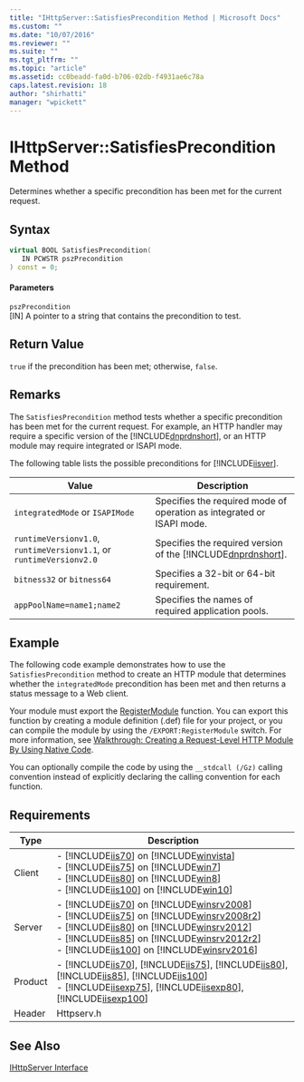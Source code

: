 ```yaml
---
title: "IHttpServer::SatisfiesPrecondition Method | Microsoft Docs"
ms.custom: ""
ms.date: "10/07/2016"
ms.reviewer: ""
ms.suite: ""
ms.tgt_pltfrm: ""
ms.topic: "article"
ms.assetid: cc0beadd-fa0d-b706-02db-f4931ae6c78a
caps.latest.revision: 18
author: "shirhatti"
manager: "wpickett"
---
```

# IHttpServer::SatisfiesPrecondition Method
Determines whether a specific precondition has been met for the current request.  
  
## Syntax  
  
```cpp  
virtual BOOL SatisfiesPrecondition(  
   IN PCWSTR pszPrecondition  
) const = 0;  
```  
  
#### Parameters  
 `pszPrecondition`  
 [IN] A pointer to a string that contains the precondition to test.  
  
## Return Value  
 `true` if the precondition has been met; otherwise, `false`.  
  
## Remarks  
 The `SatisfiesPrecondition` method tests whether a specific precondition has been met for the current request. For example, an HTTP handler may require a specific version of the [!INCLUDE[dnprdnshort](../../../wmi-provider/includes/dnprdnshort-md.md)], or an HTTP module may require integrated or ISAPI mode.  
  
 The following table lists the possible preconditions for [!INCLUDE[iisver](../../../wmi-provider/includes/iisver-md.md)].  
  
|Value|Description|  
|-----------|-----------------|  
|`integratedMode` or `ISAPIMode`|Specifies the required mode of operation as integrated or ISAPI mode.|  
|`runtimeVersionv1.0`, `runtimeVersionv1.1`, or `runtimeVersionv2.0`|Specifies the required version of the [!INCLUDE[dnprdnshort](../../../wmi-provider/includes/dnprdnshort-md.md)].|  
|`bitness32` or `bitness64`|Specifies a 32-bit or 64-bit requirement.|  
|`appPoolName=name1;name2`|Specifies the names of required application pools.|  
  
## Example  
 The following code example demonstrates how to use the `SatisfiesPrecondition` method to create an HTTP module that determines whether the `integratedMode` precondition has been met and then returns a status message to a Web client.  
  
<!-- TODO: review snippet reference  [!CODE [IHttpServerSatisfiesPrecondition#1](IHttpServerSatisfiesPrecondition#1)]  -->  
  
 Your module must export the [RegisterModule](../../../webdevelopment-reference\native-code-api\webdev-native-api-reference/pfn-registermodule-function.md) function. You can export this function by creating a module definition (.def) file for your project, or you can compile the module by using the `/EXPORT:RegisterModule` switch. For more information, see [Walkthrough: Creating a Request-Level HTTP Module By Using Native Code](../../../webdevelopment-reference\native-code-development-overview\native-code-dev-overview/walkthrough-creating-a-request-level-http-module-by-using-native-code.md).  
  
 You can optionally compile the code by using the `__stdcall (/Gz)` calling convention instead of explicitly declaring the calling convention for each function.  
  
## Requirements  
  
|Type|Description|  
|----------|-----------------|  
|Client|-   [!INCLUDE[iis70](../../../wmi-provider/includes/iis70-md.md)] on [!INCLUDE[winvista](../../../wmi-provider/includes/winvista-md.md)]<br />-   [!INCLUDE[iis75](../../../wmi-provider/includes/iis75-md.md)] on [!INCLUDE[win7](../../../wmi-provider/includes/win7-md.md)]<br />-   [!INCLUDE[iis80](../../../wmi-provider/includes/iis80-md.md)] on [!INCLUDE[win8](../../../wmi-provider/includes/win8-md.md)]<br />-   [!INCLUDE[iis100](../../../wmi-provider/includes/iis100-md.md)] on [!INCLUDE[win10](../../../wmi-provider/includes/win10-md.md)]|  
|Server|-   [!INCLUDE[iis70](../../../wmi-provider/includes/iis70-md.md)] on [!INCLUDE[winsrv2008](../../../wmi-provider/includes/winsrv2008-md.md)]<br />-   [!INCLUDE[iis75](../../../wmi-provider/includes/iis75-md.md)] on [!INCLUDE[winsrv2008r2](../../../wmi-provider/includes/winsrv2008r2-md.md)]<br />-   [!INCLUDE[iis80](../../../wmi-provider/includes/iis80-md.md)] on [!INCLUDE[winsrv2012](../../../wmi-provider/includes/winsrv2012-md.md)]<br />-   [!INCLUDE[iis85](../../../wmi-provider/includes/iis85-md.md)] on [!INCLUDE[winsrv2012r2](../../../wmi-provider/includes/winsrv2012r2-md.md)]<br />-   [!INCLUDE[iis100](../../../wmi-provider/includes/iis100-md.md)] on [!INCLUDE[winsrv2016](../../../wmi-provider/includes/winsrv2016-md.md)]|  
|Product|-   [!INCLUDE[iis70](../../../wmi-provider/includes/iis70-md.md)], [!INCLUDE[iis75](../../../wmi-provider/includes/iis75-md.md)], [!INCLUDE[iis80](../../../wmi-provider/includes/iis80-md.md)], [!INCLUDE[iis85](../../../wmi-provider/includes/iis85-md.md)], [!INCLUDE[iis100](../../../wmi-provider/includes/iis100-md.md)]<br />-   [!INCLUDE[iisexp75](../../../webdevelopment-reference\native-code-api\webdev-native-api-reference/includes/iisexp75-md.md)], [!INCLUDE[iisexp80](../../../webdevelopment-reference\native-code-api\webdev-native-api-reference/includes/iisexp80-md.md)], [!INCLUDE[iisexp100](../../../webdevelopment-reference\native-code-api\webdev-native-api-reference/includes/iisexp100-md.md)]|  
|Header|Httpserv.h|  
  
## See Also  
 [IHttpServer Interface](../../../webdevelopment-reference\native-code-api\webdev-native-api-reference/ihttpserver-interface.md)